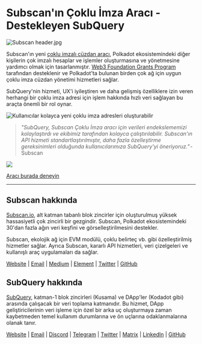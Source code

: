 # Subscan'ın Çoklu İmza Aracı - Destekleyen SubQuery

![Subscan header.jpg](https://cdn-images-1.medium.com/max/1600/1*Xs3mJrvClJq3qBzWU48fjg.jpeg)

Subscan'ın yeni [çoklu imzalı cüzdan aracı](https://medium.com/r/?url=https%3A%2F%2Fmultisig.subscan.io%2F), Polkadot ekosistemindeki diğer kişilerin çok imzalı hesaplar ve işlemler oluşturmasına ve yönetmesine yardımcı olmak için tasarlanmıştır. [Web3 Foundation Grants Program](https://github.com/w3f/Grants-Program/blob/master/applications/multisignature_management_tool.md) tarafından desteklenir ve Polkadot'ta bulunan birden çok ağ için uygun çoklu imza cüzdan yönetimi hizmetleri sağlar.

SubQuery'nin hizmeti, UX'i iyileştiren ve daha gelişmiş özelliklere izin veren herhangi bir çoklu imza adresi için işlem hakkında hızlı veri sağlayan bu araçta önemli bir rol oynar.

![Kullanıcılar kolayca yeni çoklu imza adresleri oluşturabilir](https://cdn-images-1.medium.com/max/1600/1*e4AALzw8xzERhzBJgPUktQ.png)

> *"SubQuery, Subscan Çoklu İmza aracı için verileri endekslememizi kolaylaştırdı ve ekibimiz tarafından kolayca çalıştırılabilir. Subscan'ın API hizmeti standartlaştırılmıştır, daha fazla özelleştirme gereksinimleri olduğunda kullanıcılarımıza SubQuery'yi öneriyoruz."* - Subscan

![](https://cdn-images-1.medium.com/max/1600/1*Hy-1IxJ3ZNQX7qC38H19Bg.png
)

[Aracı burada deneyin](https://medium.com/r/?url=https%3A%2F%2Fmultisig.subscan.io%2F)

---

## Subscan hakkında

[Subscan.io](https://www.subscan.io/), alt katman tabanlı blok zincirler için oluşturulmuş yüksek hassasiyetli çok zincirli bir gezgindir. Subscan, Polkadot ekosistemindeki 30'dan fazla ağın veri keşfini ve görselleştirilmesini destekler.

Subscan, ekolojik ağ için EVM modülü, çoklu belirteç vb. gibi özelleştirilmiş hizmetler sağlar. Ayrıca Subscan, kararlı API hizmetleri, veri çizelgeleri ve kullanışlı araç uygulamaları da sağlar.

[Website](https://www.subscan.io/) | [Email](mailto:hello@subscan.io) | [Medium](https://medium.com/subscan) | [Element](https://riot.im/app/#/room/!uaYUrKBueiKUurHliJ:matrix.org) | [Twitter](https://twitter.com/subscan_io/) | [GitHub](https://github.com/itering/subscan-essentials)

## SubQuery hakkında

[SubQuery](https://subquery.network/), katman-1 blok zincirleri (Kusama) ve DApp'ler (Kodadot gibi) arasında çalışacak bir veri toplama katmanıdır. Bu hizmet, DApp geliştiricilerinin veri işleme için özel bir arka uç oluşturmaya zaman kaybetmeden temel kullanım durumlarına ve ön uçlarına odaklanmalarına olanak tanır.

[Website](https://subquery.network/) | [Email](mailto:hello@subquery.network) | [Discord](https://discord.com/invite/78zg8aBSMG) | [Telegram](https://t.me/subquerynetwork) | [Twitter](https://twitter.com/subquerynetwork) | [Matrix](https://matrix.to/#/#subquery:matrix.org) | [LinkedIn](https://www.linkedin.com/company/subquery) | [GitHub](https://github.com/subquery)
